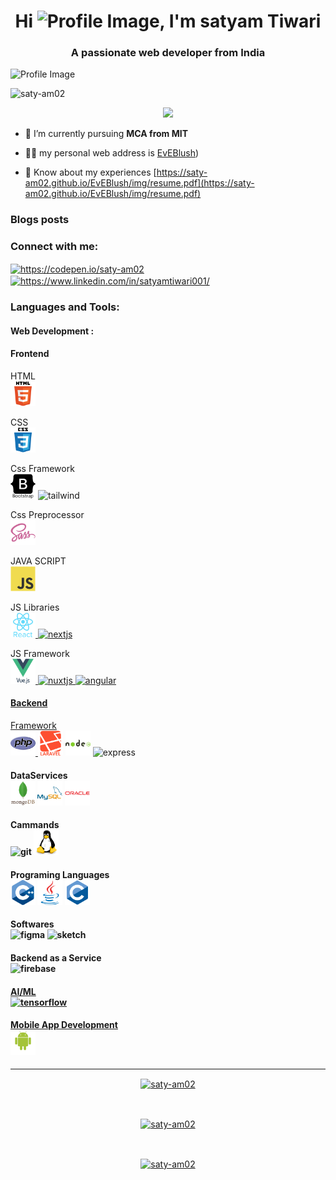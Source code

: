 
<h1 align="center">Hi <img src="https://github.com/Saty-am02/EvEBlush/assets/88832726/c7e3ac42-9cbd-47d3-ad12-6b55af760265" alt="Profile Image" width="50px" height="50px">, I'm satyam Tiwari</h1>
<h3 align="center">A passionate web developer from India</h3>
<img src="https://github.com/Saty-am02/EvEBlush/assets/88832726/01a95121-1d7d-4b7e-b8d5-675d6dd2280e" alt="Profile Image">


<p align="left"><img src="https://komarev.com/ghpvc/?username=saty-am02&theme=gruvbox" alt="saty-am02" /></p>

<p align="center"><img src="https://github-profile-trophy.vercel.app/?username=saty-am02&theme=gruvbox&row=2&column=8&margin-w=15&margin-h=15"/></p>

- 🌱 I’m currently pursuing **MCA from MIT**

- 👨‍💻 my personal web address is [EvEBlush](https://saty-am02.github.io/EvEBlush/))

- 📄 Know about my experiences [https://saty-am02.github.io/EvEBlush/img/resume.pdf](https://saty-am02.github.io/EvEBlush/img/resume.pdf)



### Blogs posts
<!-- BLOG-POST-LIST:START -->
<!-- BLOG-POST-LIST:END -->

<h3 align="left">Connect with me:</h3>
<p align="left">
<a href="https://codepen.io/https://codepen.io/saty-am02" target="blank"><img align="center" src="https://raw.githubusercontent.com/rahuldkjain/github-profile-readme-generator/master/src/images/icons/Social/codepen.svg" alt="https://codepen.io/saty-am02" height="30" width="40" /></a>
<!-- <a href="https://dev.to/dded" target="blank"><img align="center" src="https://raw.githubusercontent.com/rahuldkjain/github-profile-readme-generator/master/src/images/icons/Social/devto.svg" alt="dded" height="30" width="40" /></a> -->
<a href="https://linkedin.com/in/https://www.linkedin.com/in/satyamtiwari001/" target="blank"><img align="center" src="https://raw.githubusercontent.com/rahuldkjain/github-profile-readme-generator/master/src/images/icons/Social/linked-in-alt.svg" alt="https://www.linkedin.com/in/satyamtiwari001/" height="30" width="40" /></a>
<!-- <a href="/dddd" target="blank"><img align="center" src="https://raw.githubusercontent.com/rahuldkjain/github-profile-readme-generator/master/src/images/icons/Social/rss.svg" alt="dddd" height="30" width="40" /></a>
</p> -->

<h3 align="left">Languages and Tools:</h3>
<h4 align="left">Web Development :</h4>
<h4 align="left">Frontend</h4>
<p align="left">HTML<br>
  <img src="https://raw.githubusercontent.com/devicons/devicon/master/icons/html5/html5-original-wordmark.svg" alt="html5" width="40" height="40"/></p> 
  
<p align="left">CSS<br>
  <img src="https://raw.githubusercontent.com/devicons/devicon/master/icons/css3/css3-original-wordmark.svg" alt="css3" width="40" height="40"/></p> 

<p>Css Framework<br>
 <img src="https://raw.githubusercontent.com/devicons/devicon/master/icons/bootstrap/bootstrap-plain-wordmark.svg" alt="bootstrap" width="40" height="40"/>
 <img src="https://www.vectorlogo.zone/logos/tailwindcss/tailwindcss-icon.svg" alt="tailwind" width="40" height="40"/>
</p>
<p>Css Preprocessor<br>
<a href="https://sass-lang.com" target="_blank" rel="noreferrer"> 
  <img src="https://raw.githubusercontent.com/devicons/devicon/master/icons/sass/sass-original.svg" alt="sass" width="40" height="40"/> </a> </p> 

<p align="left">JAVA SCRIPT<br>
 <a href="https://developer.mozilla.org/en-US/docs/Web/JavaScript" target="_blank" rel="noreferrer"> 
<img src="https://raw.githubusercontent.com/devicons/devicon/master/icons/javascript/javascript-original.svg" alt="javascript" width="40" height="40"/> </a>
</p>
<p>JS Libraries<br>
 <a href="https://reactjs.org/" target="_blank" rel="noreferrer"> 
  <img src="https://raw.githubusercontent.com/devicons/devicon/master/icons/react/react-original-wordmark.svg" alt="react" width="40" height="40"/> </a> 
<a href="https://nextjs.org/" target="_blank" rel="noreferrer"> 
  <img src="https://github.com/Saty-am02/EvEBlush/assets/88832726/239f15ea-cbb0-4926-a615-809208a79daf" alt="nextjs" width="40" height="40"/> </a>
</p>

<p>JS Framework<br>
  <a href="https://vuejs.org/" target="_blank" rel="noreferrer"> <img src="https://raw.githubusercontent.com/devicons/devicon/master/icons/vuejs/vuejs-original-wordmark.svg" alt="vuejs" width="40" height="40"/> </a> 
  
<a href="https://nuxtjs.org/" target="_blank" rel="noreferrer"> 
  <img src="https://www.vectorlogo.zone/logos/nuxtjs/nuxtjs-icon.svg" alt="nuxtjs" width="40" height="40"/> </a> <a href="https://www.oracle.com/" target="_blank" rel="noreferrer"> 
   
<a href="https://angular.io" target="_blank" rel="noreferrer"> 
  <img src="https://angular.io/assets/images/logos/angular/angular.svg" alt="angular" width="40" height="40"/> </a> <a href="https://getbootstrap.com" target="_blank" rel="noreferrer"> 
</p>
   
 <h4 align="left">Backend</h4>
 <p>Framework<br>
  <a href="https://www.php.net" target="_blank" rel="noreferrer"> 
  <img src="https://raw.githubusercontent.com/devicons/devicon/master/icons/php/php-original.svg" alt="php" width="40" height="40"/> </a>
  <img src="https://raw.githubusercontent.com/devicons/devicon/master/icons/laravel/laravel-plain-wordmark.svg" alt="laravel" width="40" height="40"/>  
  <img src="https://raw.githubusercontent.com/devicons/devicon/master/icons/nodejs/nodejs-original-wordmark.svg" alt="nodejs" width="40" height="40"/>
  <img src="https://github.com/Saty-am02/EvEBlush/assets/88832726/eb779a6a-9cef-4118-b4c7-4d6b83cddafd" alt="express" width="40" height="40"/>
  </p>
<h4>DataServices<br>
  <img src="https://raw.githubusercontent.com/devicons/devicon/master/icons/mongodb/mongodb-original-wordmark.svg" alt="mongodb" width="40" height="40"/> 
  <img src="https://raw.githubusercontent.com/devicons/devicon/master/icons/mysql/mysql-original-wordmark.svg" alt="mysql" width="40" height="40"/> 
  <img src="https://raw.githubusercontent.com/devicons/devicon/master/icons/oracle/oracle-original.svg" alt="oracle" width="40" height="40"/>
</h4>

<h4>Cammands
<br>
  <img src="https://www.vectorlogo.zone/logos/git-scm/git-scm-icon.svg" alt="git"  width="40" height="40"/>
   <img src="https://raw.githubusercontent.com/devicons/devicon/master/icons/linux/linux-original.svg" alt="linux" width="40" height="40"/> 
 </h4>
 
<h4>Programing Languages
<br>
  <img src="https://raw.githubusercontent.com/devicons/devicon/master/icons/cplusplus/cplusplus-original.svg" alt="cplusplus" width="40" height="40"/> </a>  
   <img src="https://raw.githubusercontent.com/devicons/devicon/master/icons/java/java-original.svg" alt="java" width="40" height="40"/>
   <img src="https://raw.githubusercontent.com/devicons/devicon/master/icons/c/c-original.svg" alt="c" width="40" height="40"/>
</h4>

<h4>Softwares<br>
  <img src="https://www.vectorlogo.zone/logos/figma/figma-icon.svg" alt="figma" width="40" height="40"/>
  <img src="https://www.vectorlogo.zone/logos/sketchapp/sketchapp-icon.svg" alt="sketch" width="40" height="40"/>
  </h4>
<h4>Backend as a Service<br>
  <img src="https://www.vectorlogo.zone/logos/firebase/firebase-icon.svg" alt="firebase" width="40" height="40"/> </a> <a href="https://www.java.com" target="_blank" rel="noreferrer"> 
</h4>
   
<h4>AI/ML<br>
  <img src="https://www.vectorlogo.zone/logos/tensorflow/tensorflow-icon.svg" alt="tensorflow" width="40" height="40"/>
</h4>
<h4>Mobile App Development<br>
<img src="https://raw.githubusercontent.com/devicons/devicon/master/icons/android/android-original-wordmark.svg" alt="android" width="40" height="40"/> 
</h4>

<hr>

<p align="center"><img width="300vw" align="center" src="https://github-readme-stats.vercel.app/api/top-langs?username=saty-am02&show_icons=true&locale=en" alt="saty-am02" /></p><br>

<p align="center"><img width="500vw" align="center" src="https://github-readme-stats.vercel.app/api?username=saty-am02&show_icons=true&locale=en&layout=compact" alt="saty-am02" /></p><br>

<p align="center"><img width="500vw" align="center" src="https://github-readme-streak-stats.herokuapp.com/?user=saty-am02&" alt="saty-am02" /></p>


